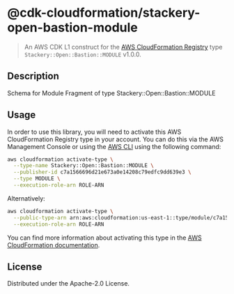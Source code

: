 # @cdk-cloudformation/stackery-open-bastion-module

> An AWS CDK L1 construct for the [AWS CloudFormation Registry] type `Stackery::Open::Bastion::MODULE` v1.0.0.

[AWS CloudFormation Registry]: https://docs.aws.amazon.com/AWSCloudFormation/latest/UserGuide/registry.html

## Description

Schema for Module Fragment of type Stackery::Open::Bastion::MODULE

## Usage

In order to use this library, you will need to activate this AWS CloudFormation Registry type in your account. You can do this via the AWS Management Console or using the [AWS CLI](https://aws.amazon.com/cli/) using the following command:

```sh
aws cloudformation activate-type \
  --type-name Stackery::Open::Bastion::MODULE \
  --publisher-id c7a1566696d21e673a0e14208c79edfc9dd639e3 \
  --type MODULE \
  --execution-role-arn ROLE-ARN
```

Alternatively:

```sh
aws cloudformation activate-type \
  --public-type-arn arn:aws:cloudformation:us-east-1::type/module/c7a1566696d21e673a0e14208c79edfc9dd639e3/Stackery-Open-Bastion-MODULE \
  --execution-role-arn ROLE-ARN
```

You can find more information about activating this type in the [AWS CloudFormation documentation](https://docs.aws.amazon.com/AWSCloudFormation/latest/UserGuide/registry-public.html).

## License

Distributed under the Apache-2.0 License.
